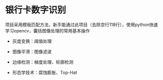 # 银行卡数字识别

项目采用模板匹配方法，新手能通过此项目（去除空行118行），使用python快速学习opencv，囊括图像处理的常用基本操作

+ 灰度变换：阈值处理

+ 图像平滑：图像滤波

+ 边缘检测：梯度处理、轮廓检测

+ 形态学技术：腐蚀膨胀、Top-Hat